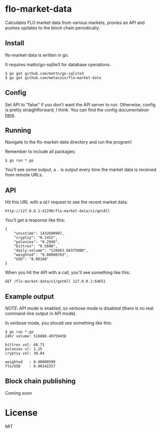 # flo-market-data

Calculates FLO market data from various markets, provies an API and pushes
updates to the block chain periodically.

## Install

flo-market-data is written in go.

It requires mattn/go-sqlite3 for database operations.

```
$ go get github.com/mattn/go-sqlite3
$ go get github.com/metacoin/flo-market-data
```

## Config

Set API to "false" if you don't want the API server to run. Otherwise, config is pretty straightforward, I think. You can find the config documentation [here][1].

## Running

Navigate to the flo-market-data directory and run the program!

Remember to include all packages:

```
$ go run *.go
```

You'll see some output, a `.` is output every time the market data is received from remote URLs. 

## API

Hit this URL with a `GET` request to see the recent market data:

```
http://127.0.0.1:41290/flo-market-data/v1/getAll
```

You'll get a response like this:

```
{
    "unixtime": 1432690997,
    "cryptsy": "0.1452",
    "poloniex": "0.2948",
    "bittrex": "0.5600",
    "daily-volume": "128463.84375000",
    "weighted": "0.00000703",
    "USD": "0.00168"
}
```

When you hit the API with a call, you'll see something like this:

```
GET /flo-market-data/v1/getAll 127.0.0.1:64651
```

## Example output

*NOTE*: API mode is enabled, so verbose mode is disabled (there is no real command-line output in API mode).

In verbose mode, you should see something like this:

```
$ go run *.go
24hr volume: 516808.49759438

bittrex vol: 68.71 
poloniex vl: 1.25 
cryptsy vol: 30.04 

weighted   : 0.00000590
flo/USD    : 0.00142257
```

## Block chain publishing

Coming soon

# License

MIT

[1]:./docs/CONFIG.md
